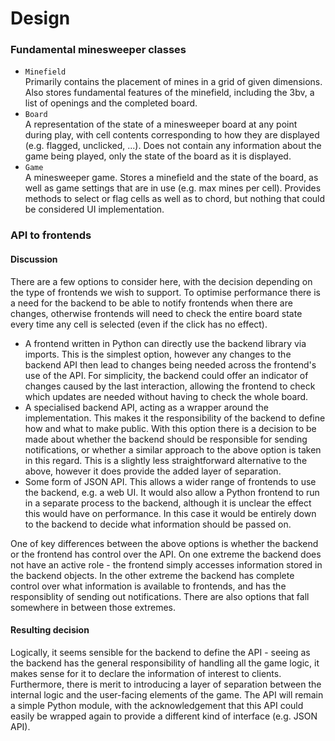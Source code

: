 # Design


### Fundamental minesweeper classes

 - `Minefield`  
   Primarily contains the placement of mines in a grid of given dimensions.
   Also stores fundamental features of the minefield, including the 3bv, a list
   of openings and the completed board.
 - `Board`  
   A representation of the state of a minesweeper board at any point during
   play, with cell contents corresponding to how they are displayed
   (e.g. flagged, unclicked, ...).
   Does not contain any information about the game being played, only the state
   of the board as it is displayed.
 - `Game`  
   A minesweeper game. Stores a minefield and the state of the board, as well
   as game settings that are in use (e.g. max mines per cell).
   Provides methods to select or flag cells as well as to chord, but nothing
   that could be considered UI implementation.


### API to frontends

#### Discussion

There are a few options to consider here, with the decision depending on the
type of frontends we wish to support. To optimise performance there is a need
for the backend to be able to notify frontends when there are changes,
otherwise frontends will need to check the entire board state every time any
cell is selected (even if the click has no effect).

 - A frontend written in Python can directly use the backend library via
   imports. This is the simplest option, however any changes to the backend API
   then lead to changes being needed across the frontend's use of the API. For
   simplicity, the backend could offer an indicator of changes caused by the
   last interaction, allowing the frontend to check which updates are needed
   without having to check the whole board. 
 - A specialised backend API, acting as a wrapper around the implementation.
   This makes it the responsibility of the backend to define how and what to
   make public. With this option there is a decision to be made about whether
   the backend should be responsible for sending notifications, or whether a
   similar approach to the above option is taken in this regard. This is a
   slightly less straightforward alternative to the above, however it does
   provide the added layer of separation. 
 - Some form of JSON API. This allows a wider range of frontends to use the
   backend, e.g. a web UI. It would also allow a Python frontend to run in a
   separate process to the backend, although it is unclear the effect this
   would have on performance. In this case it would be entirely down to the
   backend to decide what information should be passed on.
 
One of key differences between the above options is whether the backend or
the frontend has control over the API. On one extreme the backend does
not have an active role - the frontend simply accesses information stored in
the backend objects. In the other extreme the backend has complete control
over what information is available to frontends, and has the responsiblity of
sending out notifications. There are also options that fall somewhere in
between those extremes.
 
 
#### Resulting decision

Logically, it seems sensible for the backend to define the API - seeing as the
backend has the general responsibility of handling all the game logic, it
makes sense for it to declare the information of interest to clients.
Furthermore, there is merit to introducing a layer of separation between the
internal logic and the user-facing elements of the game. The API will remain a
simple Python module, with the acknowledgement that this API could easily be
wrapped again to provide a different kind of interface (e.g. JSON API).
